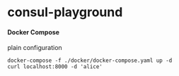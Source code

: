 consul-playground
==========

#### Docker Compose

plain configuration
```
docker-compose -f ./docker/docker-compose.yaml up -d
curl localhost:8000 -d 'alice'
```

